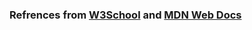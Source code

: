 ### Refrences from [W3School](https://www.w3schools.com/js/) and [MDN Web Docs](https://developer.mozilla.org/en-US/docs/Web/JavaScript)
